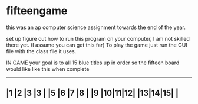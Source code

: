 # fifteengame
this was an ap computer science assignment towards the end of the year.



set up
figure out how to run this program on your computer, I am not skilled there yet.
(I assume you can get this far)
To play the game just run the GUI file with the class file it uses.

IN GAME
your goal is to all 15 blue titles up in order so the fifteen board would like like this when complete
_____________
|1 |2 |3 |3 |
|5 |6 |7 |8 |
|9 |10|11|12|
|13|14|15|  |
-------------
